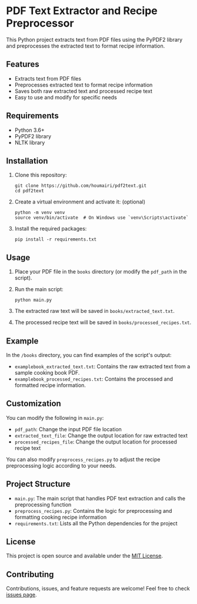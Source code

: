# PDF Text Extractor and Recipe Preprocessor

This Python project extracts text from PDF files using the PyPDF2 library and preprocesses the extracted text to format recipe information.

## Features

- Extracts text from PDF files
- Preprocesses extracted text to format recipe information
- Saves both raw extracted text and processed recipe text
- Easy to use and modify for specific needs

## Requirements

- Python 3.6+
- PyPDF2 library
- NLTK library

## Installation

1. Clone this repository:
   ```
   git clone https://github.com/houmairi/pdf2text.git
   cd pdf2text
   ```

2. Create a virtual environment and activate it: (optional)
   ```
   python -m venv venv
   source venv/bin/activate  # On Windows use `venv\Scripts\activate`
   ```

3. Install the required packages:
   ```
   pip install -r requirements.txt
   ```

## Usage

1. Place your PDF file in the `books` directory (or modify the `pdf_path` in the script).

2. Run the main script:
   ```
   python main.py
   ```

3. The extracted raw text will be saved in `books/extracted_text.txt`.
4. The processed recipe text will be saved in `books/processed_recipes.txt`.

## Example

In the `/books` directory, you can find examples of the script's output:
- `examplebook_extracted_text.txt`: Contains the raw extracted text from a sample cooking book PDF.
- `examplebook_processed_recipes.txt`: Contains the processed and formatted recipe information.

## Customization

You can modify the following in `main.py`:
- `pdf_path`: Change the input PDF file location
- `extracted_text_file`: Change the output location for raw extracted text
- `processed_recipes_file`: Change the output location for processed recipe text

You can also modify `preprocess_recipes.py` to adjust the recipe preprocessing logic according to your needs.

## Project Structure

- `main.py`: The main script that handles PDF text extraction and calls the preprocessing function
- `preprocess_recipes.py`: Contains the logic for preprocessing and formatting cooking recipe information
- `requirements.txt`: Lists all the Python dependencies for the project

## License

This project is open source and available under the [MIT License](LICENSE).

## Contributing

Contributions, issues, and feature requests are welcome! Feel free to check [issues page](https://github.com/houmairi/pdf2text/issues).